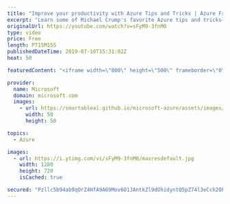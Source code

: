 ```yaml
---
title: "Improve your productivity with Azure Tips and Tricks | Azure Friday"
excerpt: "Learn some of Michael Crump's favorite Azure tips and tricks—some long-standing, and new ones that have recently been added to become more productive with Azure. Watch this video to shave time off your coding tasks. [00:35] Demo Start   Azure Tips and Tricks project https://aka.ms/azfr/553/01  Tip 1:"
originalUrl: https://youtube.com/watch?v=sFyM9-3fnM0
type: video
price: Free
length: PT15M15S
publishedDateTime: 2019-07-10T15:31:02Z
heat: 50

featuredContent: "<iframe width=\"800\" height=\"500\" frameborder=\"0\" src=\"https://www.youtube.com/embed/sFyM9-3fnM0\" allow=\"accelerometer; autoplay; encrypted-media; gyroscope; picture-in-picture\" allowfullscreen></iframe>"

provider:
  name: Microsoft
  domain: microsoft.com
  images:
    - url: https://smartableai.github.io/microsoft-azure/assets/images/organizations/microsoft.com-50x50.jpg
      width: 50
      height: 50

topics:
  - Azure

images:
  - url: https://i.ytimg.com/vi/sFyM9-3fnM0/maxresdefault.jpg
    width: 1280
    height: 720
    isCached: true

secured: "Pzllc5b94ab9qOrZ4HfA9A69Mov6O1JAntkZl9dOhidyntQ5pZ74l3eCch2OPklqKm2UrGNNMX796pKDEFdRUWEZjfrClrHJq3UpnJgIEAivXjWsGF3R5prfZpNrnzUnSICF6oEy9OYTSB7QMDAsbScC12hcLuSyOW9JTt/4Dt3GaQ/d00fBkp0gxMNjX70DihlRSAUV4TOJ8bdf6MsOsffQtazEyLxK6rmwv6RrLGv+4C+kHkSanfqNAq2lxknb4f9GRE76SqOEVIFp6p33FLL8ksQCphi+rZDC2UZAZqouHwnDY889thezA58BqoP2cDMyjDIgf8aZ9Q227xmC8GBn3HDy7KlzC2XaTxCpJzabwQyOS6EjqiH1955rDNFqvqGx+X+bzIceuRoBulxx102sar9LkAxesJtqegrEoPE=;NLxidsgctQ9zQXSUIroOig=="
---
```


